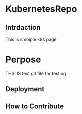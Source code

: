 # KubernetesRepo
## Intrdaction
This is smoiple k8s page
# Perpose
THSI IS text git file for testing
## Deployment

## How to Contribute
